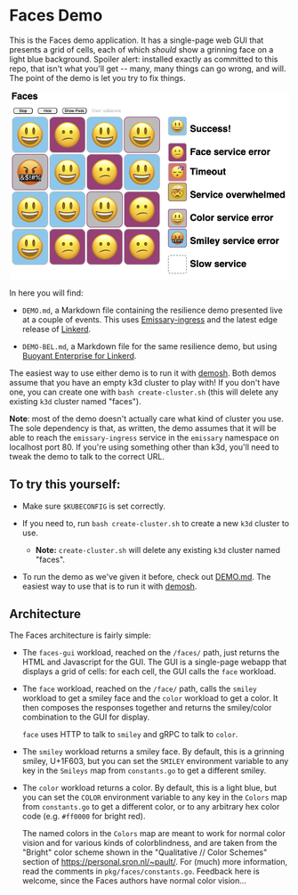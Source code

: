 # Faces Demo

This is the Faces demo application. It has a single-page web GUI that presents
a grid of cells, each of which _should_ show a grinning face on a light blue
background. Spoiler alert: installed exactly as committed to this repo, that
isn't what you'll get -- many, many things can go wrong, and will. The point
of the demo is let you try to fix things.

![Faces Screenshot](assets/faces-screenshot.png)

In here you will find:

- `DEMO.md`, a Markdown file containing the resilience demo presented live at
  a couple of events. This uses [Emissary-ingress] and the latest edge release
  of [Linkerd].

- `DEMO-BEL.md`, a Markdown file for the same resilience demo, but using
  [Buoyant Enterprise for Linkerd].

The easiest way to use either demo is to run it with [demosh]. Both demos
assume that you have an empty k3d cluster to play with! If you don't have one,
you can create one with `bash create-cluster.sh` (this will delete any
existing `k3d` cluster named "faces").

**Note**: most of the demo doesn't actually care what kind of cluster you use.
The sole dependency is that, as written, the demo assumes that it will be able
to reach the `emissary-ingress` service in the `emissary` namespace on
localhost port 80. If you're using something other than k3d, you'll need to
tweak the demo to talk to the correct URL.

## To try this yourself:

- Make sure `$KUBECONFIG` is set correctly.

- If you need to, run `bash create-cluster.sh` to create a new `k3d` cluster to
  use.
   - **Note:** `create-cluster.sh` will delete any existing `k3d` cluster named
     "faces".

- To run the demo as we've given it before, check out [DEMO.md]. The easiest
  way to use that is to run it with [demosh].

## Architecture

The Faces architecture is fairly simple:

- The `faces-gui` workload, reached on the `/faces/` path, just returns the
  HTML and Javascript for the GUI. The GUI is a single-page webapp that
  displays a grid of cells: for each cell, the GUI calls the `face` workload.

- The `face` workload, reached on the `/face/` path, calls the `smiley`
  workload to get a smiley face and the `color` workload to get a color. It
  then composes the responses together and returns the smiley/color
  combination to the GUI for display.

  `face` uses HTTP to talk to `smiley` and gRPC to talk to `color`.

- The `smiley` workload returns a smiley face. By default, this is a grinning
  smiley, U+1F603, but you can set the `SMILEY` environment variable to any
  key in the `Smileys` map from `constants.go` to get a different smiley.

- The `color` workload returns a color. By default, this is a light blue, but
  you can set the `COLOR` environment variable to any key in the `Colors` map
  from `constants.go` to get a different color, or to any arbitrary hex color
  code (e.g. `#ff0000` for bright red).

  The named colors in the `Colors` map are meant to work for normal color
  vision and for various kinds of colorblindness, and are taken from the
  "Bright" color scheme shown in the "Qualitative // Color Schemes" section of
  https://personal.sron.nl/~pault/. For (much) more information, read the
  comments in `pkg/faces/constants.go`. Feedback here is welcome, since the
  Faces authors have normal color vision...

[Linkerd]: https://linkerd.io
[Buoyant Enterprise for Linkerd]: https://buoyant.io/linkerd-enterprise
[Emissary-ingress]: https://www.getambassador.io/docs/emissary/
[DEMO.md]: DEMO.md
[demosh]: https://github.com/BuoyantIO/demosh
